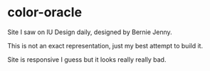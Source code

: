# color-oracle
Site I saw on IU Design daily, designed by Bernie Jenny.

This is not an exact representation, just my best attempt to build it.

Site is responsive I guess but it looks really really bad.
